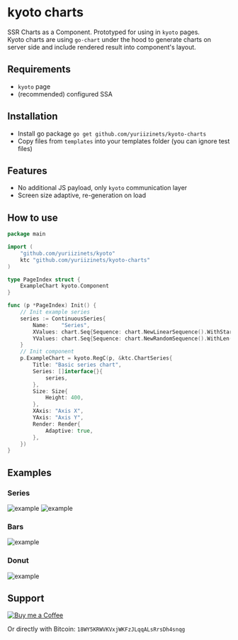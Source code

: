 # kyoto charts

SSR Charts as a Component. Prototyped for using in `kyoto` pages.  
Kyoto charts are using `go-chart` under the hood to generate charts on server side and include rendered result into component's layout.

## Requirements

- `kyoto` page
- (recommended) configured SSA

## Installation

- Install go package `go get github.com/yuriizinets/kyoto-charts`
- Copy files from `templates` into your templates folder (you can ignore test files)

## Features

- No additional JS payload, only `kyoto` communication layer
- Screen size adaptive, re-generation on load

## How to use

```go
package main

import (
    "github.com/yuriizinets/kyoto"
    ktc "github.com/yuriizinets/kyoto-charts"
)

type PageIndex struct {
    ExampleChart kyoto.Component
}

func (p *PageIndex) Init() {
    // Init example series
    series := ContinuousSeries{
        Name:    "Series",
        XValues: chart.Seq{Sequence: chart.NewLinearSequence().WithStart(1.0).WithEnd(100.0)}.Values(),
        YValues: chart.Seq{Sequence: chart.NewRandomSequence().WithLen(100).WithMin(0).WithMax(100)}.Values(),
    }
    // Init component
    p.ExampleChart = kyoto.RegC(p, &ktc.ChartSeries{
        Title: "Basic series chart",
        Series: []interface{}{
            series,
        },
        Size: Size{
            Height: 400,
        },
        XAxis: "Axis X",
        YAxis: "Axis Y",
        Render: Render{
            Adaptive: true,
        },
    })
}
```

## Examples

### Series

![example](https://imgur.com/HNTDp7E.png)
![example](https://imgur.com/PXUmndg.png)

### Bars

![example](https://imgur.com/WiHcZpL.png)

### Donut

![example](https://imgur.com/lRBZ9Og.png)

## Support

<a target="_blank" href="https://www.buymeacoffee.com/yuriizinets"><img alt="Buy me a Coffee" src="https://github.com/egonelbre/gophers/blob/master/.thumb/animation/buy-morning-coffee-3x.gif?raw=true"></a>


Or directly with Bitcoin: `18WY5KRWVKVxjWKFzJLqqALsRrsDh4snqg`

